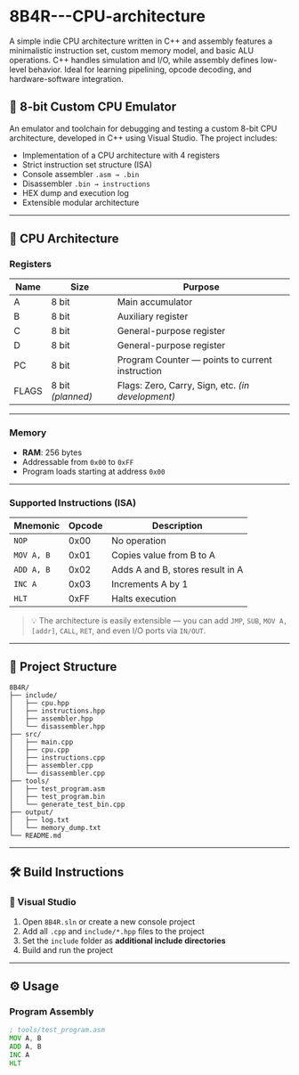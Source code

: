 # 8B4R---CPU-architecture
A simple indie CPU architecture written in C++ and assembly features a minimalistic instruction set, custom memory model, and basic ALU operations. C++ handles simulation and I/O, while assembly defines low-level behavior. Ideal for learning pipelining, opcode decoding, and hardware-software integration.

## 🔧 8-bit Custom CPU Emulator

An emulator and toolchain for debugging and testing a custom 8-bit CPU architecture, developed in C++ using Visual Studio. The project includes:

- Implementation of a CPU architecture with 4 registers  
- Strict instruction set structure (ISA)  
- Console assembler `.asm → .bin`  
- Disassembler `.bin → instructions`  
- HEX dump and execution log  
- Extensible modular architecture  

---

## 🧠 CPU Architecture

### Registers

| Name  | Size  | Purpose                      |
|-------|-------|------------------------------|
| A     | 8 bit | Main accumulator             |
| B     | 8 bit | Auxiliary register           |
| C     | 8 bit | General-purpose register     |
| D     | 8 bit | General-purpose register     |
| PC    | 8 bit | Program Counter — points to current instruction |
| FLAGS | 8 bit *(planned)* | Flags: Zero, Carry, Sign, etc. *(in development)* |

---

### Memory

- **RAM**: 256 bytes  
- Addressable from `0x00` to `0xFF`  
- Program loads starting at address `0x00`  

---

### Supported Instructions (ISA)

| Mnemonic     | Opcode | Description                        |
|--------------|--------|------------------------------------|
| `NOP`        | 0x00   | No operation                       |
| `MOV A, B`   | 0x01   | Copies value from B to A           |
| `ADD A, B`   | 0x02   | Adds A and B, stores result in A   |
| `INC A`      | 0x03   | Increments A by 1                  |
| `HLT`        | 0xFF   | Halts execution                    |

> 💡 The architecture is easily extensible — you can add `JMP`, `SUB`, `MOV A, [addr]`, `CALL`, `RET`, and even I/O ports via `IN/OUT`.

---

## 📂 Project Structure

```
8B4R/
├── include/
│   ├── cpu.hpp
│   ├── instructions.hpp
│   ├── assembler.hpp
│   └── disassembler.hpp
├── src/
│   ├── main.cpp
│   ├── cpu.cpp
│   ├── instructions.cpp
│   ├── assembler.cpp
│   └── disassembler.cpp
├── tools/
│   ├── test_program.asm
│   ├── test_program.bin
│   └── generate_test_bin.cpp
├── output/
│   ├── log.txt
│   └── memory_dump.txt
└── README.md
```

---

## 🛠 Build Instructions

### 🔹 Visual Studio

1. Open `8B4R.sln` or create a new console project  
2. Add all `.cpp` and `include/*.hpp` files to the project  
3. Set the `include` folder as **additional include directories**  
4. Build and run the project  

---

## ⚙️ Usage

### Program Assembly

```asm
; tools/test_program.asm
MOV A, B
ADD A, B
INC A
HLT
